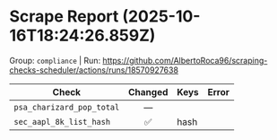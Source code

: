 # Scrape Report (2025-10-16T18:24:26.859Z)

Group: `compliance`  |  Run: https://github.com/AlbertoRoca96/scraping-checks-scheduler/actions/runs/18570927638

| Check | Changed | Keys | Error |
|---|:---:|:--|:--|
| `psa_charizard_pop_total` | — |  |  |
| `sec_aapl_8k_list_hash` | ✅ | hash |  |
